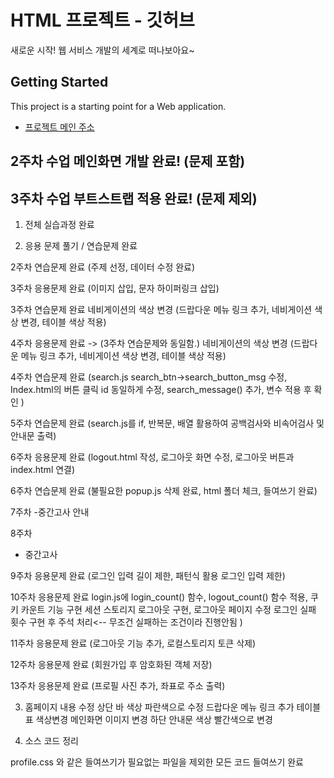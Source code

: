 # HTML 프로젝트 - 깃허브
새로운 시작! 웹 서비스 개발의 세계로 떠나보아요~
## Getting Started
This project is a starting point for a Web application.
- [프로젝트 메인 주소](https://github.com/agj0127/WEB_MAIN)
## 2주차 수업 메인화면 개발 완료! (문제 포함)
## 3주차 수업 부트스트랩 적용 완료! (문제 제외)

1. 전체 실습과정 완료


2. 응용 문제 풀기 / 연습문제 완료

2주차 연습문제 완료
(주제 선정, 데이터 수정 완료)

3주차 응용문제 완료
(이미지 삽입, 문자 하이퍼링크 삽입)

3주차 연습문제 완료
네비게이션의 색상 변경
(드랍다운 메뉴 링크 추가, 네비게이션 색상 변경, 테이블 색상 적용)

4주차 응용문제 완료 -> (3주차 연습문제와 동일함.)
네비게이션의 색상 변경
(드랍다운 메뉴 링크 추가, 네비게이션 색상 변경, 테이블 색상 적용)

4주차 연습문제 완료
(search.js search_btn->search_button_msg 수정, 
Index.html의 버튼 클릭 id 동일하게 수정,
search_message() 추가, 변수 적용 후 확인
)

5주차 연습문제 완료
(search.js를 if, 반복문, 배열 활용하여 공백검사와 비속어검사 및 안내문 출력)

6주차 응용문제 완료
(logout.html 작성, 로그아웃 화면 수정, 로그아웃 버튼과 index.html 연결)

6주차 연습문제 완료
(불필요한 popup.js 삭제 완료, html 폴더 체크, 들여쓰기 완료)

7주차
-중간고사 안내

8주차
- 중간고사

9주차 응용문제 완료
(로그인 입력 길이 제한, 패턴식 활용 로그인 입력 제한)

10주차 응용문제 완료
login.js에 login_count() 함수, logout_count() 함수 적용, 쿠키 카운트 기능 구현
세션 스토리지 로그아웃 구현, 로그아웃 페이지 수정
로그인 실패 횟수 구현 후 주석 처리<-- 무조건 실패하는 조건이라 진행안됨 )

11주차  응용문제 완료
(로그아웃 기능 추가, 로컬스토리지 토큰 삭제)

12주차 응용문제 완료
(회원가입 후 암호화된 객체 저장)

13주차 응용문제 완료
(프로필 사진 추가, 좌표로 주소 출력)


3. 홈페이지 내용 수정
상단 바 색상 파란색으로 수정
드랍다운 메뉴 링크 추가
테이블 표 색상변경 메인화면 이미지 변경
하단 안내문 색상 빨간색으로 변경




4. 소스 코드 정리

profile.css 와 같은 들여쓰기가 필요없는 파일을 제외한 모든 코드 들여쓰기 완료


